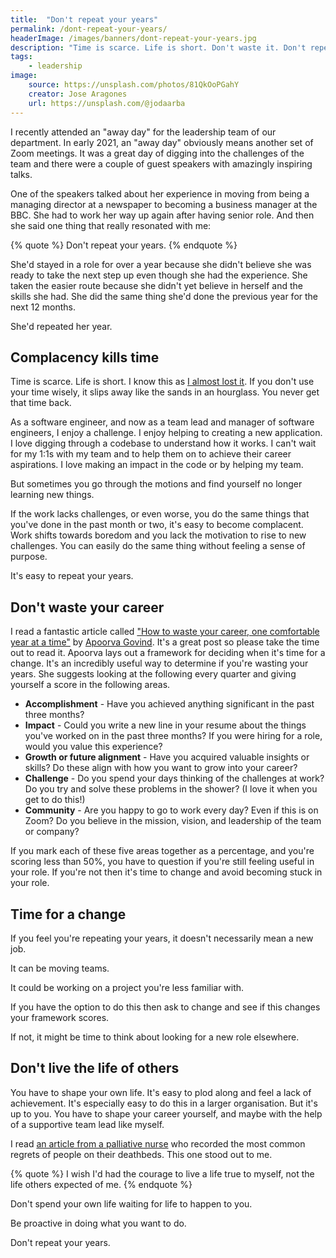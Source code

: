 ```yaml
---
title:  "Don't repeat your years"
permalink: /dont-repeat-your-years/
headerImage: /images/banners/dont-repeat-your-years.jpg
description: "Time is scarce. Life is short. Don't waste it. Don't repeat your years."
tags:
    - leadership
image:
    source: https://unsplash.com/photos/81QkOoPGahY
    creator: Jose Aragones
    url: https://unsplash.com/@jodaarba
---
```


I recently attended an "away day" for the leadership team of our department. In early 2021, an "away day" obviously means another set of Zoom meetings. It was a great day of digging into the challenges of the team and there were a couple of guest speakers with amazingly inspiring talks.

One of the speakers talked about her experience in moving from being a managing director at a newspaper to becoming a business manager at the BBC. She had to work her way up again after having senior role. And then she said one thing that really resonated with me:
 
{% quote %}
Don't repeat your years.
{% endquote %}

She'd stayed in a role for over a year because she didn't believe she was ready to take the next step up even though she had the experience. She taken the easier route because she didn't yet believe in herself and the skills she had. She did the same thing she'd done the previous year for the next 12 months.

She'd repeated her year.

## Complacency kills time

Time is scarce. Life is short. I know this as [I almost lost it](/how-i-almost-died/). If you don't use your time wisely, it slips away like the sands in an hourglass. You never get that time back.

As a software engineer, and now as a team lead and manager of software engineers, I enjoy a challenge. I enjoy helping to creating a new application. I love digging through a codebase to understand how it works. I can't wait for my 1:1s with my team and to help them on to achieve their career aspirations. I love making an impact in the code or by helping my team.

But sometimes you go through the motions and find yourself no longer learning new things.

If the work lacks challenges, or even worse, you do the same things that you've done in the past month or two, it's easy to become complacent. Work shifts towards boredom and you lack the motivation to rise to new challenges. You can easily do the same thing without feeling a sense of purpose.

It's easy to repeat your years.

## Don't waste your career

I read a fantastic article called ["How to waste your career, one comfortable year at a time"](https://apoorvagovind.substack.com/p/how-to-waste-your-career-one-comfortable) by [Apoorva Govind](https://twitter.com/appyg99). It's a great post so please take the time out to read it. Apoorva lays out a framework for deciding when it's time for a change. It's an incredibly useful way to determine if you're wasting your years. She suggests looking at the following every quarter and giving yourself a score in the following areas.

- **Accomplishment** - Have you achieved anything significant in the past three months?
- **Impact** - Could you write a new line in your resume about the things you've worked on in the past three months? If you were hiring for a role, would you value this experience?
- **Growth or future alignment** - Have you acquired valuable insights or skills? Do these align with how you want to grow into your career?
- **Challenge** - Do you spend your days thinking of the challenges at work? Do you try and solve these problems in the shower? (I love it when you get to do this!)
- **Community** - Are you happy to go to work every day? Even if this is on Zoom? Do you believe in the mission, vision, and leadership of the team or company?

If you mark each of these five areas together as a percentage, and you're scoring less than 50%, you have to question if you're still feeling useful in your role. If you're not then it's time to change and avoid becoming stuck in your role.

## Time for a change

If you feel you're repeating your years, it doesn't necessarily mean a new job.

It can be moving teams.

It could be working on a project you're less familiar with.

If you have the option to do this then ask to change and see if this changes your framework scores.

If not, it might be time to think about looking for a new role elsewhere.

## Don't live the life of others

You have to shape your own life. It's easy to plod along and feel a lack of achievement. It's especially easy to do this in a larger organisation. But it's up to you. You have to shape your career yourself, and maybe with the help of a supportive team lead like myself.

I read [an article from a palliative nurse](https://www.theguardian.com/lifeandstyle/2012/feb/01/top-five-regrets-of-the-dying) who recorded the most common regrets of people on their deathbeds. This one stood out to me.

{% quote %}
I wish I'd had the courage to live a life true to myself, not the life others expected of me.
{% endquote %}

Don't spend your own life waiting for life to happen to you.

Be proactive in doing what you want to do.

Don't repeat your years.
